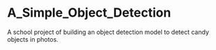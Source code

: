 # A_Simple_Object_Detection
A school project of building an object detection model to detect candy objects in photos.
